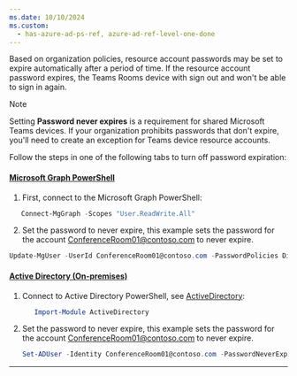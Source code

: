 ```yaml
---
ms.date: 10/10/2024
ms.custom:
  - has-azure-ad-ps-ref, azure-ad-ref-level-one-done
---
```


Based on organization policies, resource account passwords may be set to expire automatically after a period of time. If the resource account password expires, the Teams Rooms device with sign out and won't be able to sign in again.
  
> [!NOTE]
> Setting **Password never expires** is a requirement for shared Microsoft Teams devices. If your organization prohibits passwords that don't expire, you'll need to create an exception for Teams device resource accounts.

Follow the steps in one of the following tabs to turn off password expiration:

#### [**Microsoft Graph PowerShell**](#tab/graph-powershell-password/)

1. First, connect to the Microsoft Graph PowerShell:

  ```PowerShell
     Connect-MgGraph -Scopes "User.ReadWrite.All"
  ```

2. Set the password to never expire, this example sets the password for the account ConferenceRoom01@contoso.com to never expire.

  ```PowerShell
  Update-MgUser -UserId ConferenceRoom01@contoso.com -PasswordPolicies DisablePasswordExpiration -PassThru
  ```

#### [**Active Directory (On-premises)**](#tab/active-directory1-password/)

1. Connect to Active Directory PowerShell, see [ActiveDirectory](/powershell/module/activedirectory):

    ```PowerShell
       Import-Module ActiveDirectory
    ```
    

2. Set the password to never expire, this example sets the password for the account ConferenceRoom01@contoso.com to never expire.

    ```PowerShell
    Set-ADUser -Identity ConferenceRoom01@contoso.com -PasswordNeverExpires $true
    ```


---


